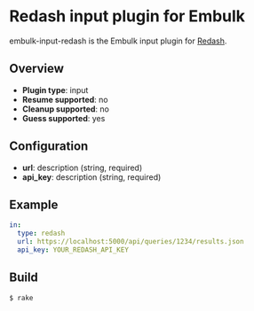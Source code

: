 # Redash input plugin for Embulk

embulk-input-redash is the Embulk input plugin for [Redash](https://redash.io).

## Overview

* **Plugin type**: input
* **Resume supported**: no
* **Cleanup supported**: no
* **Guess supported**: yes

## Configuration

- **url**: description (string, required)
- **api_key**: description (string, required)

## Example

```yaml
in:
  type: redash
  url: https://localhost:5000/api/queries/1234/results.json
  api_key: YOUR_REDASH_API_KEY
```

## Build

```
$ rake
```
